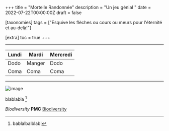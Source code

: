 +++
title = "Mortelle Randonnée"
description = "Un jeu génial "
date = 2022-07-22T00:00:00Z
draft = false

[taxonomies]
tags = ["Esquive les flèches ou cours ou meurs pour l'éternité et au-delà!"]

[extra]
toc = true
+++
* * * * * * * * * * * * * * * *
| Lundi  | Mardi  | Mercredi |
|--------|--------|----------|
| Dodo   | Manger | Dodo     |
| Coma   | Coma   | Coma     |
* * * * * * * * * * * * * * * *


![image](https://biodiversitypmc.sibils.org/img/logo_banner.7ff68d4d.png)

blablabla [^1]

[^1]: bablalbalblabl

*Biodiversity* **PMC** [Biodiversity](/"https://biodiversitypmc.sibils.org/")